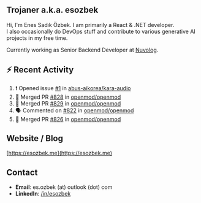 ##  Trojaner a.k.a. esozbek
Hi, I'm Enes Sadık Özbek. I am primarily a React & .NET developer.  
I also occasionally do DevOps stuff and contribute to various generative AI projects in my free time.

Currently working as Senior Backend Developer at [Nuvolog](https://nuvolog.com/).

## :zap: Recent Activity

<!--START_SECTION:activity-->
1. ❗ Opened issue [#1](https://github.com/abus-aikorea/kara-audio/issues/1) in [abus-aikorea/kara-audio](https://github.com/abus-aikorea/kara-audio)
2. 🎉 Merged PR [#828](https://github.com/openmod/openmod/pull/828) in [openmod/openmod](https://github.com/openmod/openmod)
3. 🎉 Merged PR [#829](https://github.com/openmod/openmod/pull/829) in [openmod/openmod](https://github.com/openmod/openmod)
4. 🗣 Commented on [#822](https://github.com/openmod/openmod/issues/822#issuecomment-2136806247) in [openmod/openmod](https://github.com/openmod/openmod)
5. 🎉 Merged PR [#826](https://github.com/openmod/openmod/pull/826) in [openmod/openmod](https://github.com/openmod/openmod)
<!--END_SECTION:activity-->

## Website / Blog
[https://esozbek.me](https://esozbek.me)

## Contact
- **Email**: es.ozbek (at) outlook (dot) com
- **LinkedIn**: [/in/esozbek](https://linkedin.com/in/esozbek)
